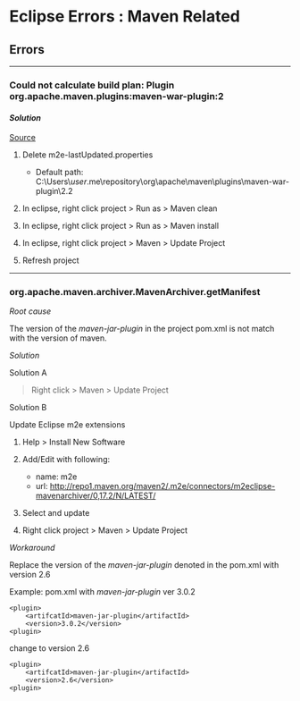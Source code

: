 # Eclipse Errors : Maven Related

## Errors

---

### **Could not calculate build plan: Plugin org.apache.maven.plugins:maven-war-plugin:2**

#### *Solution*

[Source][1]

1. Delete m2e-lastUpdated.properties

    - Default path: C:\Users\\*user*\.me\repository\org\apache\maven\plugins\maven-war-plugin\2.2

2. In eclipse, right click project > Run as > Maven clean

3. In eclipse, right click project > Run as > Maven install

4. In eclipse, right click project > Maven > Update Project
5. Refresh project

[1]: https://dotblogs.com.tw/grayyin/2019/09/17/192207

---

### **org.apache.maven.archiver.MavenArchiver.getManifest**

*Root cause*

The version of the *maven-jar-plugin* in the project pom.xml is not match with the version of maven.

*Solution*

Solution A

> Right click > Maven > Update Project

Solution B

Update Eclipse m2e extensions

1. Help > Install New Software

2. Add/Edit with following:
    - name: m2e
    - url: http://repo1.maven.org/maven2/.m2e/connectors/m2eclipse-mavenarchiver/0,17.2/N/LATEST/

3. Select and update

4. Right click project > Maven > Update Project

*Workaround*

Replace the version of the *maven-jar-plugin* denoted in the pom.xml with version 2.6

Example: pom.xml with *maven-jar-plugin* ver 3.0.2

    <plugin>
        <artifcatId>maven-jar-plugin</artifactId>
        <version>3.0.2</version>
    <plugin>

change to version 2.6

    <plugin>
        <artifcatId>maven-jar-plugin</artifactId>
        <version>2.6</version>
    <plugin>
